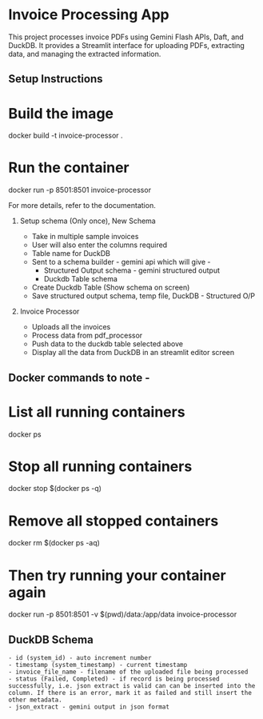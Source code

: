 # Invoice Processing App

This project processes invoice PDFs using Gemini Flash APIs, Daft, and DuckDB. 
It provides a Streamlit interface for uploading PDFs, extracting data, and managing the extracted information.

## Setup Instructions

# Build the image
docker build -t invoice-processor .

# Run the container
docker run -p 8501:8501 invoice-processor

For more details, refer to the documentation.

1. Setup schema (Only once), New Schema
    - Take in multiple sample invoices
    - User will also enter the columns required
    - Table name for DuckDB
    - Sent to a schema builder - gemini api which will give - 
        - Structured Output schema - gemini structured output
        - Duckdb Table schema
    - Create Duckdb Table (Show schema on screen)
    - Save structured output schema, temp file, DuckDB - Structured O/P

2. Invoice Processor
    - Uploads all the invoices
    - Process data from pdf_processor
    - Push data to the duckdb table selected above
    - Display all the data from DuckDB in an streamlit editor screen

## Docker commands to note - 

# List all running containers
docker ps

# Stop all running containers
docker stop $(docker ps -q)

# Remove all stopped containers
docker rm $(docker ps -aq)

# Then try running your container again
docker run -p 8501:8501 -v $(pwd)/data:/app/data invoice-processor


## DuckDB Schema
    - id (system_id) - auto increment number
    - timestamp (system_timestamp) - current timestamp
    - invoice_file_name - filename of the uploaded file being processed
    - status (Failed, Completed) - if record is being processed successfully, i.e. json extract is valid can can be inserted into the column. If there is an error, mark it as failed and still insert the other metadata.
    - json_extract - gemini output in json format
